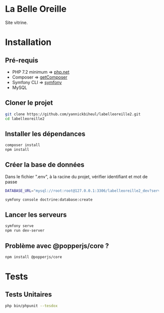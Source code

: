 # La Belle Oreille
Site vitrine.

# Installation
## Pré-requis
* PHP 7.2 minimum => [php.net](https://www.php.net/downloads)
* Composer => [getComposer](https://getcomposer.org/download/)
* Symfony CLI => [symfony](https://symfony.com/download)
* MySQL

## Cloner le projet
```bash
git clone https://github.com/yannickbiheul/labelleoreille2.git
cd labelleoreille2
```
## Installer les dépendances
```bash
composer install
npm install
```
## Créer la base de données
Dans le fichier ".env", à la racine du projet, vérifier identifiant et mot de passe
```bash
DATABASE_URL="mysql://root:root@127.0.0.1:3306/labelleoreille2_dev?serverVersion=5.7"
```
```bash
symfony console doctrine:database:create
```
## Lancer les serveurs
```bash
symfony serve
npm run dev-server
```
## Problème avec @popperjs/core ?
```bash
npm install @popperjs/core
```

# Tests
## Tests Unitaires
```bash
php bin/phpunit --tesdox
```